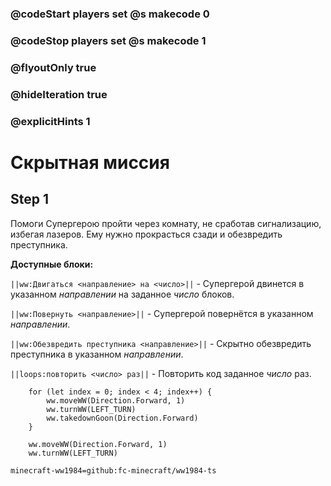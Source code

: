 ### @codeStart players set @s makecode 0
### @codeStop players set @s makecode 1

### @flyoutOnly true
### @hideIteration true
### @explicitHints 1

# Скрытная миссия

## Step 1
Помоги Супергерою пройти через комнату, не сработав сигнализацию, избегая лазеров. Ему нужно прокрасться сзади и обезвредить преступника.

**Доступные блоки:**

``||ww:Двигаться <направление> на <число>||`` - Супергерой двинется в указанном *направлении* на заданное *число* блоков.

``||ww:Повернуть <направление>||`` - Супергерой повернётся в указанном *направлении*.

``||ww:Обезвредить преступника <направление>||`` - Скрытно обезвредить преступника в указанном *направлении*.

``||loops:повторить <число> раз||`` - Повторить код заданное *число* раз.

```ghost
    for (let index = 0; index < 4; index++) {
        ww.moveWW(Direction.Forward, 1)
        ww.turnWW(LEFT_TURN)
        ww.takedownGoon(Direction.Forward)
    }
```
```template
    ww.moveWW(Direction.Forward, 1)
    ww.turnWW(LEFT_TURN)
```
```package
minecraft-ww1984=github:fc-minecraft/ww1984-ts
```
